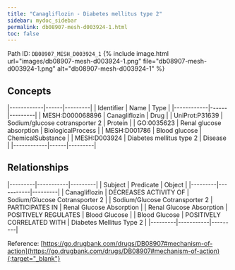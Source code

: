 ```yaml
---
title: "Canagliflozin - Diabetes mellitus type 2"
sidebar: mydoc_sidebar
permalink: db08907-mesh-d003924-1.html
toc: false 
---
```



Path ID: `DB08907_MESH_D003924_1`
{% include image.html url="images/db08907-mesh-d003924-1.png" file="db08907-mesh-d003924-1.png" alt="db08907-mesh-d003924-1" %}

## Concepts

|------------|------|---------|
| Identifier | Name | Type    |
|------------|------|---------|
| MESH:D000068896 | Canagliflozin | Drug |
| UniProt:P31639 | Sodium/glucose cotransporter 2 | Protein |
| GO:0035623 | Renal glucose absorption | BiologicalProcess |
| MESH:D001786 | Blood glucose | ChemicalSubstance |
| MESH:D003924 | Diabetes mellitus type 2 | Disease |
|------------|------|---------|

## Relationships

|---------|-----------|---------|
| Subject | Predicate | Object  |
|---------|-----------|---------|
| Canagliflozin | DECREASES ACTIVITY OF | Sodium/Glucose Cotransporter 2 |
| Sodium/Glucose Cotransporter 2 | PARTICIPATES IN | Renal Glucose Absorption |
| Renal Glucose Absorption | POSITIVELY REGULATES | Blood Glucose |
| Blood Glucose | POSITIVELY CORRELATED WITH | Diabetes Mellitus Type 2 |
|---------|-----------|---------|

Reference: [https://go.drugbank.com/drugs/DB08907#mechanism-of-action](https://go.drugbank.com/drugs/DB08907#mechanism-of-action){:target="_blank"}
